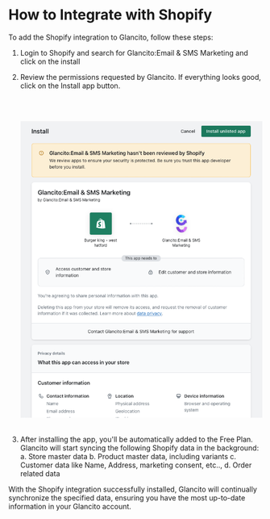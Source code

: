 # How to Integrate with Shopify

To add the Shopify integration to Glancito, follow these steps:

1.	Login to Shopify and search for Glancito:Email & SMS Marketing and click on the install
      
2.	Review the permissions requested by Glancito. If everything looks good, click on the Install app button.

      <br> <!-- Add an empty line --> </br>

      ![Shopify Integration](../../assets/integrations/shopify-install-screen.png)
      <br> <!-- Add an empty line --> </br>

3.	After installing the app, you'll be automatically added to the Free Plan. Glancito will start syncing the following Shopify data in the background:
      a.	Store master data
      b.	Product master data, including variants
      c.	Customer data like Name, Address, marketing consent, etc..,
      d.	Order related data

With the Shopify integration successfully installed, Glancito will continually synchronize the specified data, ensuring you have the most up-to-date information in your Glancito account.

